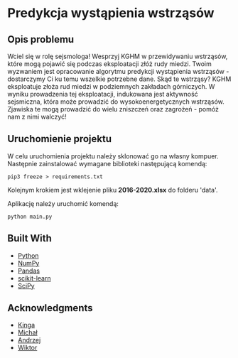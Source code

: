 # Predykcja wystąpienia wstrząsów

## Opis problemu
Wciel się w rolę sejsmologa! Wesprzyj KGHM w przewidywaniu wstrząsów, które
mogą pojawić się podczas eksploatacji złóż rudy miedzi. Twoim wyzwaniem
jest opracowanie algorytmu predykcji wystąpienia wstrząsów - dostarczymy Ci
ku temu wszelkie potrzebne dane. Skąd te wstrząsy? KGHM eksploatuje złoża
rud miedzi w podziemnych zakładach górniczych. W wyniku prowadzenia tej
eksploatacji, indukowana jest aktywność sejsmiczna, która może prowadzić do
wysokoenergetycznych wstrząsów. Zjawiska te mogą prowadzić do wielu
zniszczeń oraz zagrożeń - pomóż nam z nimi walczyć!


## Uruchomienie projektu

W celu uruchomienia projektu należy sklonować go na własny kompuer. Następnie zainstalować wymagane biblioteki następującą komendą:
```    
pip3 freeze > requirements.txt 
```

Kolejnym krokiem jest wklejenie pliku <b>2016-2020.xlsx</b> do folderu 'data'.

Aplikację należy uruchomić komendą:
```    
python main.py
```

## Built With
* [Python](https://www.python.org/)
* [NumPy](https://numpy.org/)
* [Pandas](https://pandas.pydata.org/)
* [scikit-learn](https://scikit-learn.org/stable/)
* [SciPy](https://www.scipy.org/)


## Acknowledgments

* [Kinga](https://github.com/kingagla)
* [Michał](https://github.com/Michalloo)
* [Andrzej](https://github.com/AndrzejFilek)
* [Wiktor](https://github.com/wiktor779)
